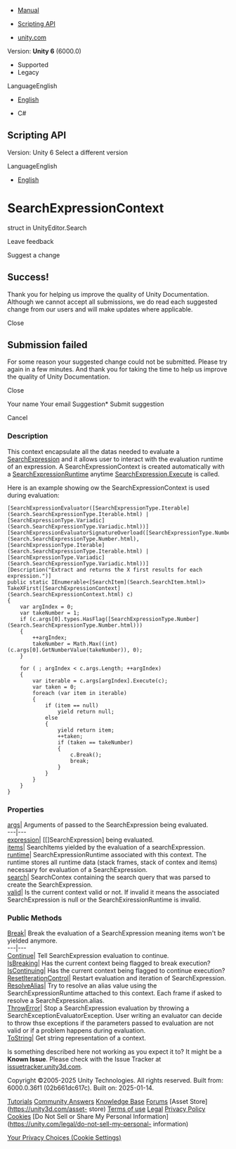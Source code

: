 [ ]()

  * [Manual](../Manual/index.html)
  * [Scripting API](../ScriptReference/index.html)

  * [unity.com](https://unity.com/)

Version: **Unity 6** (6000.0)

  * Supported
  * Legacy

LanguageEnglish

  * [English]()

  * C#

[ ](https://docs.unity3d.com)

## Scripting API

Version: Unity 6 Select a different version

LanguageEnglish

  * [English]()

# SearchExpressionContext

struct in UnityEditor.Search

Leave feedback

Suggest a change

## Success!

Thank you for helping us improve the quality of Unity Documentation. Although
we cannot accept all submissions, we do read each suggested change from our
users and will make updates where applicable.

Close

## Submission failed

For some reason your suggested change could not be submitted. Please <a>try
again</a> in a few minutes. And thank you for taking the time to help us
improve the quality of Unity Documentation.

Close

Your name Your email Suggestion* Submit suggestion

Cancel

[ ]()

### Description

This context encapsulate all the datas needed to evaluate a
[SearchExpression](Search.SearchExpression.html) and it allows user to
interact with the evaluation runtime of an expression. A
SearchExpressionContext is created automatically with a
[SearchExpressionRuntime](Search.SearchExpressionRuntime.html) anytime
[SearchExpression.Execute](Search.SearchExpression.Execute.html) is called.

Here is an example showing ow the SearchExpressionContext is used during
evaluation:

    
    
    [SearchExpressionEvaluator([SearchExpressionType.Iterable](Search.SearchExpressionType.Iterable.html) | [SearchExpressionType.Variadic](Search.SearchExpressionType.Variadic.html))]
    [SearchExpressionEvaluatorSignatureOverload([SearchExpressionType.Number](Search.SearchExpressionType.Number.html), [SearchExpressionType.Iterable](Search.SearchExpressionType.Iterable.html) | [SearchExpressionType.Variadic](Search.SearchExpressionType.Variadic.html))]
    [Description("Extract and returns the X first results for each expression.")]
    public static IEnumerable<[SearchItem](Search.SearchItem.html)> TakeXFirst([SearchExpressionContext](Search.SearchExpressionContext.html) c)
    {
        var argIndex = 0;
        var takeNumber = 1;
        if (c.args[0].types.HasFlag([SearchExpressionType.Number](Search.SearchExpressionType.Number.html)))
        {
            ++argIndex;
            takeNumber = Math.Max((int)(c.args[0].GetNumberValue(takeNumber)), 0);
        }
    
        for ( ; argIndex < c.args.Length; ++argIndex)
        {
            var iterable = c.args[argIndex].Execute(c);
            var taken = 0;
            foreach (var item in iterable)
            {
                if (item == null)
                    yield return null;
                else
                {
                    yield return item;
                    ++taken;
                    if (taken == takeNumber)
                    {
                        c.Break();
                        break;
                    }
                }
            }
        }
    }
    

### Properties

[args](Search.SearchExpressionContext-args.html)| Arguments of passed to the
SearchExpression being evaluated.  
---|---  
[expression](Search.SearchExpressionContext-expression.html)|
[[]SearchExpression] being evaluated.  
[items](Search.SearchExpressionContext-items.html)|  SearchItems yielded by
the evaluation of a searchExpression.  
[runtime](Search.SearchExpressionContext-runtime.html)|
SearchExpressionRuntime associated with this context. The runtime stores all
runtime data (stack frames, stack of contex and items) necessary for
evaluation of a SearchExpression.  
[search](Search.SearchExpressionContext-search.html)| SearchContex containing
the search query that was parsed to create the SearchExpression.  
[valid](Search.SearchExpressionContext-valid.html)| Is the current context
valid or not. If invalid it means the associated SearchExpression is null or
the SearchExiressionRuntime is invalid.  
  
### Public Methods

[Break](Search.SearchExpressionContext.Break.html)| Break the evaluation of a
SearchExpression meaning items won't be yielded anymore.  
---|---  
[Continue](Search.SearchExpressionContext.Continue.html)| Tell
SearchExpression evaluation to continue.  
[IsBreaking](Search.SearchExpressionContext.IsBreaking.html)| Has the current
context being flagged to break execution?  
[IsContinuing](Search.SearchExpressionContext.IsContinuing.html)| Has the
current context being flagged to continue execution?  
[ResetIterationControl](Search.SearchExpressionContext.ResetIterationControl.html)|
Restart evaluation and iteration of SearchExpression.  
[ResolveAlias](Search.SearchExpressionContext.ResolveAlias.html)| Try to
resolve an alias value using the SearchExpressionRuntime attached to this
context. Each frame if asked to resolve a SearchExpression.alias.  
[ThrowError](Search.SearchExpressionContext.ThrowError.html)| Stop a
SearchExpression evaluation by throwing a SearchExceptionEvaluatorException.
User writing an evaluator can decide to throw thse exceptions if the
parameters passed to evaluation are not valid or if a problem happens during
evaluation.  
[ToString](Search.SearchExpressionContext.ToString.html)| Get string
representation of a context.  
  
Is something described here not working as you expect it to? It might be a
**Known Issue**. Please check with the Issue Tracker at
[issuetracker.unity3d.com](https://issuetracker.unity3d.com).

Copyright ©2005-2025 Unity Technologies. All rights reserved. Built from:
6000.0.36f1 (02b661dc617c). Built on: 2025-01-14.

[Tutorials](https://unity3d.com/learn) [Community
Answers](https://answers.unity3d.com) [Knowledge
Base](https://support.unity3d.com/hc/en-us)
[Forums](https://forum.unity3d.com) [Asset Store](https://unity3d.com/asset-
store) [Terms of use](https://docs.unity3d.com/Manual/TermsOfUse.html)
[Legal](https://unity.com/legal) [Privacy
Policy](https://unity.com/legal/privacy-policy)
[Cookies](https://unity.com/legal/cookie-policy) [Do Not Sell or Share My
Personal Information](https://unity.com/legal/do-not-sell-my-personal-
information)

[Your Privacy Choices (Cookie Settings)](javascript:void\(0\);)


